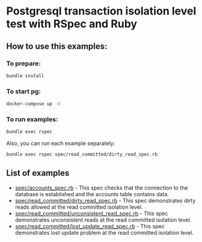 # Postgresql transaction isolation level test with RSpec and Ruby

## How to use this examples:
### To prepare:

```bash
bundle install
```

### To start pg:

```bash
docker-compose up -d
```

### To run examples:

```bash
bundle exec rspec
```

Also, you can run each example separately:

```bash
bundle exec rspec spec/read_committed/dirty_read_spec.rb
```

## List of examples

* [spec/accounts_spec.rb](spec/accounts_spec.rb) - This spec checks that the connection to the database is established and the accounts table contains data.
* [spec/read_committed/dirty_read_spec.rb](spec/read_committed/dirty_read_spec.rb) - This spec demonstrates dirty reads allowed at the read committed isolation level.
* [spec/read_committed/unconsistent_read_spec.rb](spec/read_committed/unconsistent_read_spec.rb) - This spec demonstrates unconsistent reads at the read committed isolation level.
* [spec/read_committed/lost_update_read_spec.rb](spec/read_committed/lost_update_read_spec.rb) - This spec demonstrates lost update problem at the read committed isolation level.
